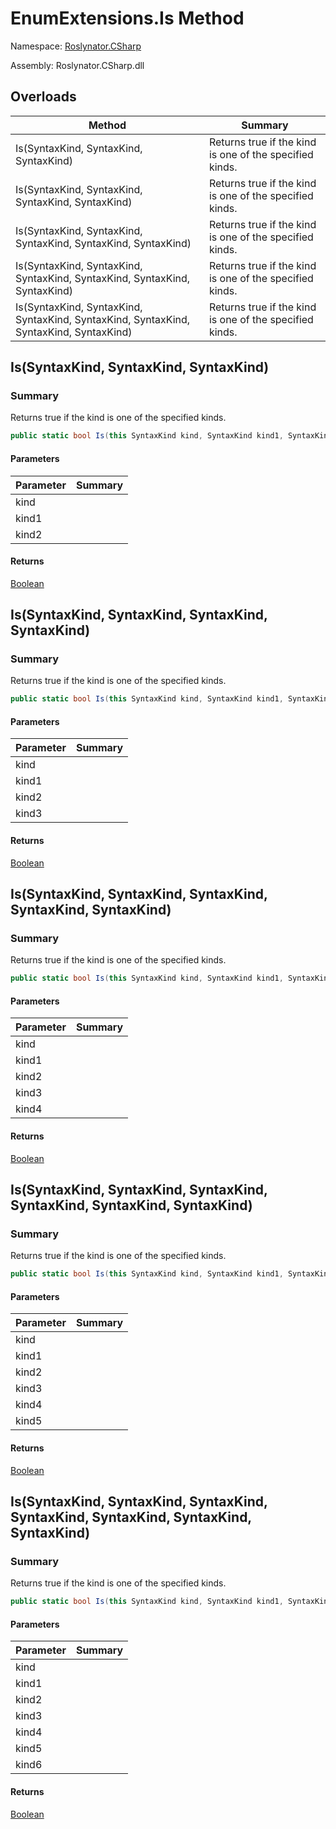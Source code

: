 # EnumExtensions\.Is Method

Namespace: [Roslynator.CSharp](../../README.md)

Assembly: Roslynator\.CSharp\.dll

## Overloads

| Method | Summary |
| ------ | ------- |
| Is\(SyntaxKind, SyntaxKind, SyntaxKind\) | Returns true if the kind is one of the specified kinds\. |
| Is\(SyntaxKind, SyntaxKind, SyntaxKind, SyntaxKind\) | Returns true if the kind is one of the specified kinds\. |
| Is\(SyntaxKind, SyntaxKind, SyntaxKind, SyntaxKind, SyntaxKind\) | Returns true if the kind is one of the specified kinds\. |
| Is\(SyntaxKind, SyntaxKind, SyntaxKind, SyntaxKind, SyntaxKind, SyntaxKind\) | Returns true if the kind is one of the specified kinds\. |
| Is\(SyntaxKind, SyntaxKind, SyntaxKind, SyntaxKind, SyntaxKind, SyntaxKind, SyntaxKind\) | Returns true if the kind is one of the specified kinds\. |

## Is\(SyntaxKind, SyntaxKind, SyntaxKind\)

### Summary

Returns true if the kind is one of the specified kinds\.

```csharp
public static bool Is(this SyntaxKind kind, SyntaxKind kind1, SyntaxKind kind2)
```

#### Parameters

| Parameter | Summary |
| --------- | ------- |
| kind | |
| kind1 | |
| kind2 | |

#### Returns

[Boolean](https://docs.microsoft.com/en-us/dotnet/api/system.boolean)




## Is\(SyntaxKind, SyntaxKind, SyntaxKind, SyntaxKind\)

### Summary

Returns true if the kind is one of the specified kinds\.

```csharp
public static bool Is(this SyntaxKind kind, SyntaxKind kind1, SyntaxKind kind2, SyntaxKind kind3)
```

#### Parameters

| Parameter | Summary |
| --------- | ------- |
| kind | |
| kind1 | |
| kind2 | |
| kind3 | |

#### Returns

[Boolean](https://docs.microsoft.com/en-us/dotnet/api/system.boolean)




## Is\(SyntaxKind, SyntaxKind, SyntaxKind, SyntaxKind, SyntaxKind\)

### Summary

Returns true if the kind is one of the specified kinds\.

```csharp
public static bool Is(this SyntaxKind kind, SyntaxKind kind1, SyntaxKind kind2, SyntaxKind kind3, SyntaxKind kind4)
```

#### Parameters

| Parameter | Summary |
| --------- | ------- |
| kind | |
| kind1 | |
| kind2 | |
| kind3 | |
| kind4 | |

#### Returns

[Boolean](https://docs.microsoft.com/en-us/dotnet/api/system.boolean)




## Is\(SyntaxKind, SyntaxKind, SyntaxKind, SyntaxKind, SyntaxKind, SyntaxKind\)

### Summary

Returns true if the kind is one of the specified kinds\.

```csharp
public static bool Is(this SyntaxKind kind, SyntaxKind kind1, SyntaxKind kind2, SyntaxKind kind3, SyntaxKind kind4, SyntaxKind kind5)
```

#### Parameters

| Parameter | Summary |
| --------- | ------- |
| kind | |
| kind1 | |
| kind2 | |
| kind3 | |
| kind4 | |
| kind5 | |

#### Returns

[Boolean](https://docs.microsoft.com/en-us/dotnet/api/system.boolean)




## Is\(SyntaxKind, SyntaxKind, SyntaxKind, SyntaxKind, SyntaxKind, SyntaxKind, SyntaxKind\)

### Summary

Returns true if the kind is one of the specified kinds\.

```csharp
public static bool Is(this SyntaxKind kind, SyntaxKind kind1, SyntaxKind kind2, SyntaxKind kind3, SyntaxKind kind4, SyntaxKind kind5, SyntaxKind kind6)
```

#### Parameters

| Parameter | Summary |
| --------- | ------- |
| kind | |
| kind1 | |
| kind2 | |
| kind3 | |
| kind4 | |
| kind5 | |
| kind6 | |

#### Returns

[Boolean](https://docs.microsoft.com/en-us/dotnet/api/system.boolean)




